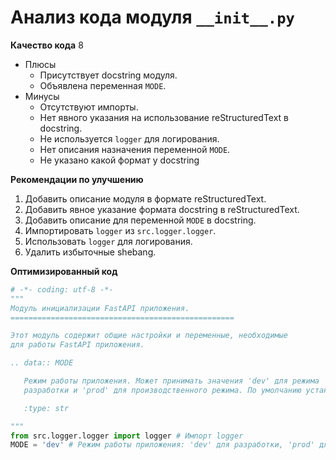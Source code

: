 # Анализ кода модуля `__init__.py`

**Качество кода**
8
- Плюсы
    - Присутствует docstring модуля.
    - Объявлена переменная `MODE`.
- Минусы
    - Отсутствуют импорты.
    - Нет явного указания на использование reStructuredText в docstring.
    - Не используется `logger` для логирования.
    - Нет описания назначения переменной `MODE`.
    - Не указано какой формат у docstring

**Рекомендации по улучшению**

1.  Добавить описание модуля в формате reStructuredText.
2.  Добавить явное указание формата docstring в reStructuredText.
3.  Добавить описание для переменной `MODE` в docstring.
4.  Импортировать `logger` из `src.logger.logger`.
5.  Использовать `logger` для логирования.
6.  Удалить избыточные shebang.

**Оптимизированный код**

```python
# -*- coding: utf-8 -*-
"""
Модуль инициализации FastAPI приложения.
==================================================

Этот модуль содержит общие настройки и переменные, необходимые
для работы FastAPI приложения.

.. data:: MODE

   Режим работы приложения. Может принимать значения 'dev' для режима
   разработки и 'prod' для производственного режима. По умолчанию установлен в 'dev'.

   :type: str

"""
from src.logger.logger import logger # Импорт logger
MODE = 'dev' # Режим работы приложения: 'dev' для разработки, 'prod' для продакшена.
```